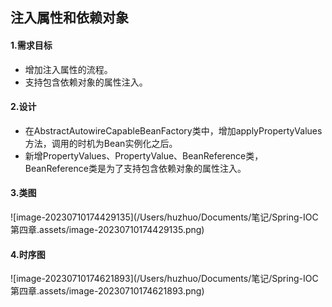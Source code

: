 ## 注入属性和依赖对象

#### 1.需求目标

- 增加注入属性的流程。
- 支持包含依赖对象的属性注入。

#### 2.设计

- 在AbstractAutowireCapableBeanFactory类中，增加applyPropertyValues方法，调用的时机为Bean实例化之后。
- 新增PropertyValues、PropertyValue、BeanReference类，BeanReference类是为了支持包含依赖对象的属性注入。

#### 3.类图

![image-20230710174429135](/Users/huzhuo/Documents/笔记/Spring-IOC 第四章.assets/image-20230710174429135.png)

#### 4.时序图

![image-20230710174621893](/Users/huzhuo/Documents/笔记/Spring-IOC 第四章.assets/image-20230710174621893.png)

